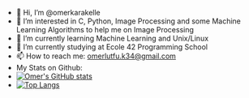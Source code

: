 - 👋 Hi, I’m @omerkarakelle
- 👀 I’m interested in C, Python, Image Processing and some Machine Learning Algorithms to help me on Image Processing
- 🌱 I’m currently learning Machine Learning and Unix/Linux
- 🏫 I’m currently studying at Ecole 42 Programming School
- 📫 How to reach me: omerlutfu.k34@gmail.com
- My Stats on Github:
- [![Omer's GitHub stats](https://github-readme-stats.vercel.app/api?username=omerkarakelle&show_icons=true&theme=midnight-purple)](https://github.com/anuraghazra/github-readme-stats)
- [![Top Langs](https://github-readme-stats.vercel.app/api/top-langs/?username=omerkarakelle&theme=midnight-purple)](https://github.com/anuraghazra/github-readme-stats)
